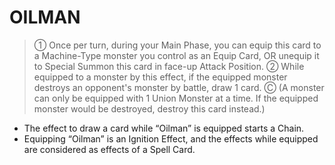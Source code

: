 # OILMAN

> ① Once per turn, during your Main Phase, you can equip this card to a Machine-Type monster you control as an Equip Card, OR unequip it to Special Summon this card in face-up Attack Position. ② While equipped to a monster by this effect, if the equipped monster destroys an opponent's monster by battle, draw 1 card. Ⓒ (A monster can only be equipped with 1 Union Monster at a time. If the equipped monster would be destroyed, destroy this card instead.)

*   The effect to draw a card while “Oilman” is equipped starts a Chain.
*   Equipping “Oilman” is an Ignition Effect, and the effects while equipped are considered as effects of a Spell Card.
